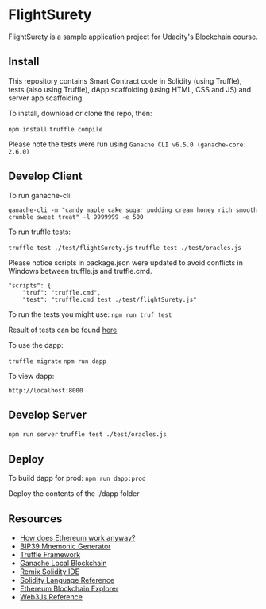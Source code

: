 # FlightSurety

FlightSurety is a sample application project for Udacity's Blockchain course.

## Install

This repository contains Smart Contract code in Solidity (using Truffle), tests (also using Truffle), dApp scaffolding (using HTML, CSS and JS) and server app scaffolding.

To install, download or clone the repo, then:

`npm install`
`truffle compile`

Please note the tests were run using `Ganache CLI v6.5.0 (ganache-core: 2.6.0)`

## Develop Client

To run ganache-cli:

`ganache-cli -m "candy maple cake sugar pudding cream honey rich smooth crumble sweet treat" -l 9999999 -e 500`

To run truffle tests:

`truffle test ./test/flightSurety.js`
`truffle test ./test/oracles.js`

Please notice scripts in package.json were updated to avoid conflicts in Windows between truffle.js and truffle.cmd.

``` 
"scripts": {
    "truf": "truffle.cmd",
    "test": "truffle.cmd test ./test/flightSurety.js"
```
To run the tests you might use:  `npm run truf test`

Result of tests can be found [here](./docs/truffle-tests.outcome.md)

To use the dapp:

`truffle migrate`
`npm run dapp`

To view dapp:

`http://localhost:8000`

## Develop Server

`npm run server`
`truffle test ./test/oracles.js`

## Deploy

To build dapp for prod:
`npm run dapp:prod`

Deploy the contents of the ./dapp folder


## Resources

* [How does Ethereum work anyway?](https://medium.com/@preethikasireddy/how-does-ethereum-work-anyway-22d1df506369)
* [BIP39 Mnemonic Generator](https://iancoleman.io/bip39/)
* [Truffle Framework](http://truffleframework.com/)
* [Ganache Local Blockchain](http://truffleframework.com/ganache/)
* [Remix Solidity IDE](https://remix.ethereum.org/)
* [Solidity Language Reference](http://solidity.readthedocs.io/en/v0.4.24/)
* [Ethereum Blockchain Explorer](https://etherscan.io/)
* [Web3Js Reference](https://github.com/ethereum/wiki/wiki/JavaScript-API)